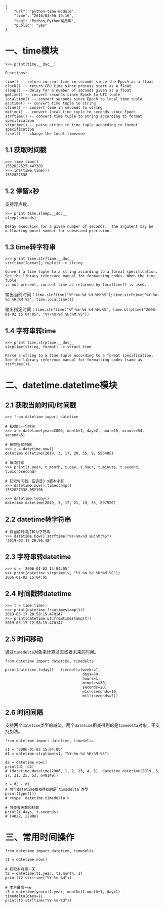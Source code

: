 ```
{
    "url": "python-time-module",
    "time": "2016/03/06 19:16",
    "tag": "Python,Python常用库",
    "public": "yes"
}
```

# 一、time模块
```
>>> print(time.__doc__)

Functions:

time() -- return current time in seconds since the Epoch as a float
clock() -- return CPU time since process start as a float
sleep() -- delay for a number of seconds given as a float
gmtime() -- convert seconds since Epoch to UTC tuple
localtime() -- convert seconds since Epoch to local time tuple
asctime() -- convert time tuple to string
ctime() -- convert time in seconds to string
mktime() -- convert local time tuple to seconds since Epoch
strftime() -- convert time tuple to string according to format specification
strptime() -- parse string to time tuple according to format specification
tzset() -- change the local timezone
```

## 1.1 获取时间戳

```
>>> time.time()
1552827527.447389
>>> int(time.time())
1552827538
```

## 1.2 停留x秒

支持浮点数。

```
>>> print time.sleep.__doc__
sleep(seconds)

Delay execution for a given number of seconds.  The argument may be
a floating point number for subsecond precision.
```

## 1.3 time转字符串

```
>>> print time.strftime.__doc__
strftime(format[, tuple]) -> string

Convert a time tuple to a string according to a format specification.
See the library reference manual for formatting codes. When the time tuple
is not present, current time as returned by localtime() is used.
```

输出当前时间：`time.strftime("%Y-%m-%d %H:%M:%S")`; `time.strftime("%Y-%m-%d %H:%M:%S", time.localtime())`

输出指定时间：`time.strftime("%Y-%m-%d %H:%M:%S", time.strptime("2006-01-02 15:04:05", "%Y-%m-%d %H:%M:%S"))`

## 1.4 字符串转time

```
>>> print time.strptime.__doc__
strptime(string, format) -> struct_time

Parse a string to a time tuple according to a format specification.
See the library reference manual for formatting codes (same as strftime()).
```

# 二、datetime.datetime模块

## 2.1 获取当前时间/时间戳

```
>>> from datetime import datetime

# 初始化一个时间
>>> x = datetime(year=2006, month=1, day=2, hour=15, minute=54, second=5)

# 获取当前时间
>>> t = datetime.now()
datetime.datetime(2019, 3, 17, 20, 55, 8, 556405)

# 单项打印
>>> print(t.year, t.month, t.day, t.hour, t.minute, t.second, t.microsecond)

# 获取时间戳。应该是3.x版本才有
>>> datetime.now().timestamp()
1552827338.052106

>>> datetime.today()
datetime.datetime(2019, 3, 17, 21, 10, 55, 897950)
```

## 2.2 datetime转字符串

```
# 将当前时间打印为字符串
>>> datetime.now().strftime("%Y-%m-%d %H:%M:%S")
'2019-03-17 20:56:48'
```

## 2.3 字符串转datetime

```
>>> s = '2006-01-02 15:04:05'
>>> print(datetime.strptime(s, "%Y-%m-%d %H:%M:%S"))
2006-01-02 15:04:05
```

## 2.4 时间戳转datetime

```
>>> t = time.time()
>>> print(datetime.fromtimestamp(t))
2019-03-17 20:58:15.470147
>>> print(datetime.utcfromtimestamp(t))
2019-03-17 12:58:15.470147
```

## 2.5 时间移动

通过`timedelta`对象来计算过去或者未来的时间。

```
from datetime import datetime, timedelta

print(datetime.today() - timedelta(weeks=1,
                                   days=30,
                                   hours=1,
                                   minutes=30,
                                   seconds=20,
                                   microseconds=10,
                                   milliseconds=5))
```
## 2.6 时间间隔

支持两个`datetime`类型的减法，两个`datetime`相减得到的是`timedelta`对象，不支持加法。

```
from datetime import datetime, timedelta

s1 = '2006-01-02 15:04:05'
d1 = datetime.strptime(s1, "%Y-%m-%d %H:%M:%S")

d2 = datetime.now()
print(d1, d2)
# (datetime.datetime(2006, 1, 2, 15, 4, 5), datetime.datetime(2019, 3, 17, 21, 25, 53, 648149))

t = d2 - d1
# 两个datetime相减得到的是`timedelta`类型
print(type(t))
# <type 'datetime.timedelta'>

# 可查看天数和秒数
print(t.days, t.seconds)
# (4822, 22908)
```

# 三、常用时间操作

```
from datetime import datetime, timedelta

t1 = datetime.now()

# 获取本月第一天
t2 = datetime(t1.year, t1.month, 1)
print(t2.strftime("%Y-%m-%d"))

# 本月最后一天
t3 = datetime(year=t1.year, month=t1.month+1, day=1) - timedelta(days=1)
print(t3.strftime("%Y-%m-%d"))
```
